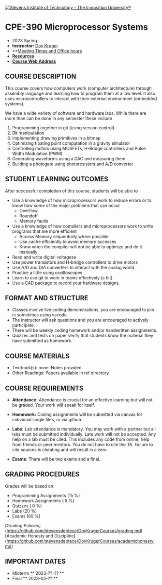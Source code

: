[<img src="StevensLogo.webp" alt="Stevens Institute of Technology - The Innovation University®">](http://stevens.edu/)
# CPE-390 Microprocessor Systems
* 2023 Spring
* **Instructor:**  [Dov Kruger](bio.md)
* **[Meeting Times and Office hours](https://docs.google.com/document/d/1oGd1BAd2IXx_xc6Bu6MAiVJy72UGDWkF6PVNu05jV4s/edit?usp=sharing)
* **[Resources](resources.md)**
* **[Course Web Address](https://github.com/stevensdeptece/CPE390)**

## COURSE DESCRIPTION

This course covers how computers work (computer architecture) through assembly language
and learning how to program them at a low level.
It also uses microcontrollers to interact with their external environment (embedded systems).

We have a wide variety of software and hardware labs. While there are more than can be done in any semester these include

1. Programming together in git (using version control)
1. Bit manipulation
1. Implementing drawing primitives in a bitmap
1. Optimizing floating point computation in a gravity simulator
1. Controlling motors using MOSFETs, H-Bridge controllers and Pulse Width Modulation (PWM)
1. Generating waveforms using a DAC and measuring them
1. Building a photogate using photoresistors and A/D converter

## STUDENT LEARNING OUTCOMES

After successful completion of this course, students will be able to
* Use a knowledge of how microprocessors work to reduce errors or to know how some of the major problems that can occur
  * Overflow
  * Roundoff
  * Memory faults
* Use a knowledge of how compilers and microprocessors work to write programs that are more efficient
  * Access Memory sequentially where possible
  * Use cache efficiently to avoid memory accesses
  * Know when the compiler will not be able to optimize and do it manually
* Read and write digital voltagese
* Use power transistors and H-bridge controllers to drive motors
* Use A/D and D/A converters to interact with the analog world
* Practice a little using oscilloscopes
* Learn to use git to work in teams effectively (a bit).
* Use a CAD package to record your hardware designs.


## FORMAT AND STRUCTURE
* Classes involve live coding demonstrations, you are encouraged to join in sometimes using vscode.
* The instructor will ask questions and you are encouraged to actively participate.
* There will be weekly coding homework and/or handwritten assignments.
* Quizzes and tests on paper verify that students know the material they have submitted as homework.

## COURSE MATERIALS
* Textbook(s): 		none. Notes provided.
* Other Readings: 	Papers available in ref directory

## COURSE REQUIREMENTS
* **Attendance:**	Attendance is crucial for an effective learning but will not be graded. Your work will speak for itself.
* **Homework:** 	Coding assignments will be submitted via canvas for individual single files, or via github.
* **Labs:** 	Lab attendance is mandatory. You may work with a partner but all labs must be submitted individually. Late work will not be accepted. Any help on a lab must be cited. This includes any code from online, help from friends or peer mentors. You do not have to cite the TA. Failure to cite sources is cheating and will result in a zero. 

* **Exams:** 	 	There will be two exams and a final.

## GRADING PROCEDURES
Grades will be based on:
* Programming Assignments             (15 %)
* Homework Assignments	              ( 5 %)
* Quizzes                             ( 0 %)
* Labs	   		                        (20 %)
* Exams		              	            (60 %)

[Grading Policies] (https://github.com/stevensdeptece/DovKrugerCourses/grading.md)
[Academic Honesty and Discipline] (https://github.com/stevensdeptece/DovKrugerCourses/academichonesty.md)

## IMPORTANT DATES
* Midterm          ** 2023-??-?? **
* Final            ** 2023-05-?? **
